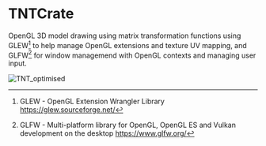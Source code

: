 # TNTCrate
OpenGL 3D model drawing using matrix transformation functions using GLEW[^1] to help manage OpenGL extensions and texture UV mapping, and GLFW[^2] for window managemend with OpenGL contexts and managing user input.

![TNT_optimised](https://github.com/MethodCa/TNTCrate/assets/15893276/9e6ba03a-8839-447a-8e5b-3ae54be0958c)

[^1]: GLEW - OpenGL Extension Wrangler Library https://glew.sourceforge.net/
[^2]: GLFW - Multi-platform library for OpenGL, OpenGL ES and Vulkan development on the desktop https://www.glfw.org/

 
